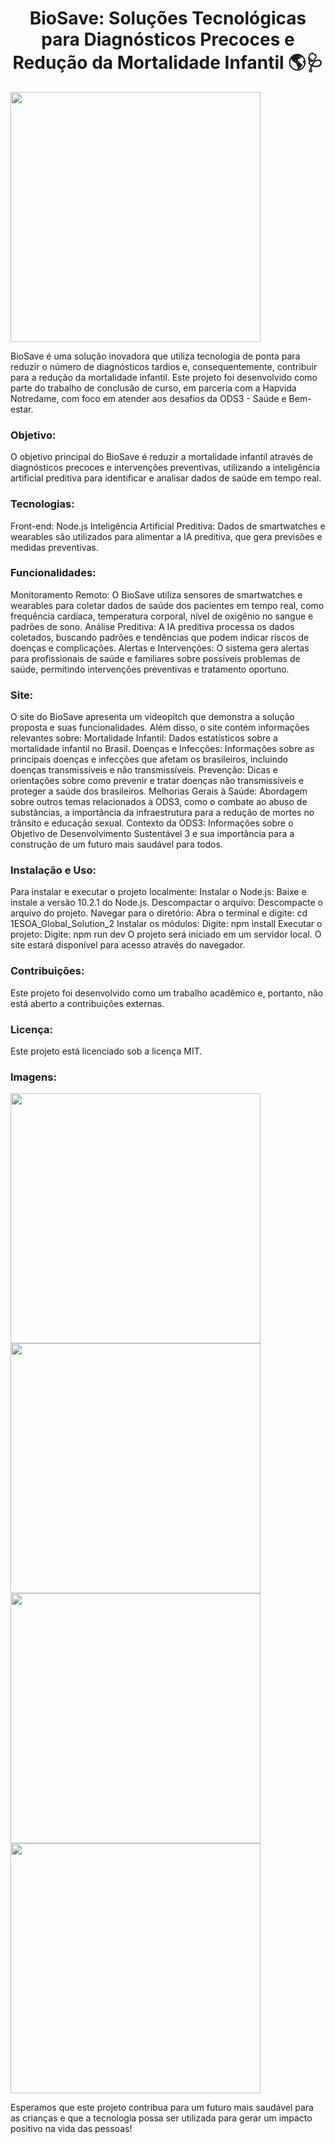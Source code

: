 <h1 align="center">BioSave: Soluções Tecnológicas para Diagnósticos Precoces e Redução da Mortalidade Infantil 🌎🩺</h1>

<img src="https://github.com/user-attachments/assets/ec7218b7-2654-4501-bc90-9f8965f847db" width="400">

BioSave é uma solução inovadora que utiliza tecnologia de ponta para reduzir o número de diagnósticos tardios e, consequentemente, contribuir para a redução da mortalidade infantil. Este projeto foi desenvolvido como parte do trabalho de conclusão de curso, em parceria com a Hapvida Notredame, com foco em atender aos desafios da ODS3 - Saúde e Bem-estar.

### Objetivo:
O objetivo principal do BioSave é reduzir a mortalidade infantil através de diagnósticos precoces e intervenções preventivas, utilizando a inteligência artificial preditiva para identificar e analisar dados de saúde em tempo real.

### Tecnologias:
Front-end: Node.js
Inteligência Artificial Preditiva: Dados de smartwatches e wearables são utilizados para alimentar a IA preditiva, que gera previsões e medidas preventivas.

### Funcionalidades:
Monitoramento Remoto: O BioSave utiliza sensores de smartwatches e wearables para coletar dados de saúde dos pacientes em tempo real, como frequência cardíaca, temperatura corporal, nível de oxigênio no sangue e padrões de sono.
Análise Preditiva: A IA preditiva processa os dados coletados, buscando padrões e tendências que podem indicar riscos de doenças e complicações.
Alertas e Intervenções: O sistema gera alertas para profissionais de saúde e familiares sobre possíveis problemas de saúde, permitindo intervenções preventivas e tratamento oportuno.

### Site:
O site do BioSave apresenta um videopitch que demonstra a solução proposta e suas funcionalidades. Além disso, o site contém informações relevantes sobre:
Mortalidade Infantil: Dados estatísticos sobre a mortalidade infantil no Brasil.
Doenças e Infecções: Informações sobre as principais doenças e infecções que afetam os brasileiros, incluindo doenças transmissíveis e não transmissíveis.
Prevenção: Dicas e orientações sobre como prevenir e tratar doenças não transmissíveis e proteger a saúde dos brasileiros.
Melhorias Gerais à Saúde: Abordagem sobre outros temas relacionados à ODS3, como o combate ao abuso de substâncias, a importância da infraestrutura para a redução de mortes no trânsito e educação sexual.
Contexto da ODS3: Informações sobre o Objetivo de Desenvolvimento Sustentável 3 e sua importância para a construção de um futuro mais saudável para todos.

### Instalação e Uso:
Para instalar e executar o projeto localmente:
Instalar o Node.js: Baixe e instale a versão 10.2.1 do Node.js.
Descompactar o arquivo: Descompacte o arquivo do projeto.
Navegar para o diretório: Abra o terminal e digite: cd 1ESOA_Global_Solution_2
Instalar os módulos: Digite: npm install
Executar o projeto: Digite: npm run dev
O projeto será iniciado em um servidor local. O site estará disponível para acesso através do navegador.

### Contribuições:
Este projeto foi desenvolvido como um trabalho acadêmico e, portanto, não está aberto a contribuições externas.

### Licença:
Este projeto está licenciado sob a licença MIT.

### Imagens:
<img src="https://github.com/user-attachments/assets/5eda1309-15ef-4330-9c63-bf78347f69c6" width="400">
<img src="https://github.com/user-attachments/assets/01051fec-8913-437a-8e38-35c78577df9f" width="400">
<img src="https://github.com/user-attachments/assets/b4729524-70a3-4a8c-8c50-60522d823fa8" width="400">
<img src="https://github.com/user-attachments/assets/aab0f5fd-faf5-4f24-925f-6c6b95ca7cb1" width="400">

Esperamos que este projeto contribua para um futuro mais saudável para as crianças e que a tecnologia possa ser utilizada para gerar um impacto positivo na vida das pessoas!
